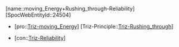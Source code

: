 ﻿---
type: TrizContradiction
aliases:
- moving_Energy+Rushing_through-Reliability
license: CC BY-SA 4.0
copyright: https://github.com/SpocWeb
IsDeleted: false
IsReadOnly: false
Confidential: public
tags: 
- Triz/Contradiction
---
[name::moving_Energy+Rushing_through-Reliability]
[SpocWebEntityId::24504]
+ [pro::[Triz-moving_Energy](tech/Triz/Parameter/Triz-moving_Energy.md)]
[Triz-Principle::[Triz-Rushing_through](tech/Triz/Principle/Triz-Rushing_through.md)]
- [con::[Triz-Reliability](tech/Triz/Parameter/Triz-Reliability.md)]

